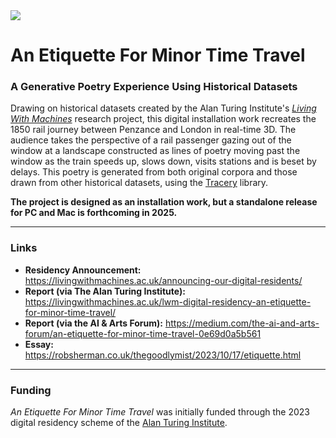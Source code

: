 <img src="https://robsherman.co.uk/thegoodlymist/assets/imgs/tur_station.jpg" />

# An Etiquette For Minor Time Travel
### A Generative Poetry Experience Using Historical Datasets

Drawing on historical datasets created by the Alan Turing Institute's [*Living With Machines*](https://livingwithmachines.ac.uk/) research project, this digital installation work recreates the 1850 rail journey between Penzance and London in real-time 3D. The audience takes the perspective of a rail passenger gazing out of the window at a landscape constructed as lines of poetry moving past the window as the train speeds up, slows down, visits stations and is beset by delays. This poetry is generated from both original corpora and those drawn from other historical datasets, using the [Tracery](http://tracery.io) library. 

**The project is designed as an installation work, but a standalone release for PC and Mac is forthcoming in 2025.**

---

### Links
- **Residency Announcement:** https://livingwithmachines.ac.uk/announcing-our-digital-residents/
- **Report (via The Alan Turing Institute):** https://livingwithmachines.ac.uk/lwm-digital-residency-an-etiquette-for-minor-time-travel/
- **Report (via the AI & Arts Forum):** https://medium.com/the-ai-and-arts-forum/an-etiquette-for-minor-time-travel-0e69d0a5b561
- **Essay:** https://robsherman.co.uk/thegoodlymist/2023/10/17/etiquette.html

---

### Funding

*An Etiquette For Minor Time Travel* was initially funded through the 2023 digital residency scheme of the [Alan Turing Institute](https://www.turing.ac.uk/).

